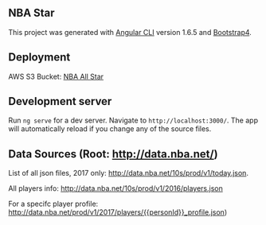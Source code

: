 ## NBA Star

This project was generated with [Angular CLI](https://github.com/angular/angular-cli) version 1.6.5 and [Bootstrap4](https://getbootstrap.com/).

## Deployment
AWS S3 Bucket: [NBA All Star](http://nbastar.s3-website-us-east-1.amazonaws.com)

## Development server

Run `ng serve` for a dev server. Navigate to `http://localhost:3000/`. The app will automatically reload if you change any of the source files.

## Data Sources (Root: http://data.nba.net/)
List of all json files, 2017 only: http://data.nba.net/10s/prod/v1/today.json.

All players info: http://data.nba.net/10s/prod/v1/2016/players.json

For a specifc player profile: http://data.nba.net/prod/v1/2017/players/{{personId}}_profile.json)

